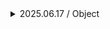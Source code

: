 <details>
    <summary>2025.06.17 / Object</summary>
    
# Java lang 패키지와 Object 클래스

## 1. java.lang 패키지 소개

### 개요
- 자바가 기본으로 제공하는 가장 기본적인 클래스들의 모음
  - `lang`은 Language(언어)의 줄임말
  - **자동 import**: 모든 자바 애플리케이션에 자동으로 임포트됨

### 주요 클래스들
- **Object**: 모든 자바 객체의 부모 클래스
  - **String**: 문자열 처리
  - **Integer, Long, Double**: 래퍼 타입 (기본형 → 객체)
  - **Class**: 클래스 메타 정보
  - **System**: 시스템 관련 기본 기능

### import 생략 가능
```java
// import 구문 없이 사용 가능
public class LangMain {
    public static void main(String[] args) {
        System.out.println("hello java"); // java.lang.System
    }
}
```

---

## 2. Object 클래스

### 기본 개념
- **모든 클래스의 최상위 부모 클래스**
  - 상속받을 부모가 없으면 **묵시적으로 Object를 상속**

```java
// 다음 두 코드는 동일함
public class Parent {
    // 묵시적으로 extends Object
}

public class Parent extends Object {
    // 명시적으로 extends Object
}
```

### 상속 구조 예제
```java
public class Parent {
    public void parentMethod() {
        System.out.println("Parent.parentMethod");
    }
}

public class Child extends Parent {
    public void childMethod() {
        System.out.println("Child.childMethod");
    }
}
```

### Object가 최상위 부모인 이유

#### 1. 공통 기능 제공
- 모든 객체에 필요한 기본 기능을 통일된 방식으로 제공
  - `toString()`: 객체 정보 제공
  - `equals()`: 객체 비교
  - `getClass()`: 클래스 정보 제공

#### 2. 다형성의 기본 구현
- 모든 객체를 Object 타입으로 참조 가능
  - 통합적인 객체 처리 가능

---

## 3. Object 다형성

### 다형적 참조
Object는 모든 클래스의 부모이므로 모든 객체를 참조할 수 있습니다.

```java
class Dog {
    public void sound() {
        System.out.println("멍멍");
    }
}

class Car {
    public void move() {
        System.out.println("자동차 이동");
    }
}

public class ObjectPolyExample {
    public static void main(String[] args) {
        Dog dog = new Dog();
        Car car = new Car();
        
        action(dog);  // Dog → Object
        action(car);  // Car → Object
    }
    
    private static void action(Object obj) {
        // 다운캐스팅 필요
        if (obj instanceof Dog dog) {
            dog.sound();
        } else if (obj instanceof Car car) {
            car.move();
        }
    }
}
```

### Object 배열
```java
Object[] objects = {new Dog(), new Car(), new Object()};

// 위 코드는 아래와 동일함
Object[] objects = new Object[3];
objects[0] = new Dog();
objects[1] = new Car();
objects[2] = new Object();
```
세상의 모든 객체를 담을 수 있는 배열을 만들 수 있습니다.

### 다형성의 한계
- Object에는 각 클래스의 고유 메서드가 없음
  - 메서드 호출 시 다운캐스팅 필요
  - 메서드 오버라이딩 활용 제한적

---

## 4. toString() 메서드

### 기본 동작
```java
public String toString() {
    return getClass().getName() + "@" + Integer.toHexString(hashCode());
}
```

### 사용 예제
```java
Object obj = new Object();
System.out.println(obj.toString());  // java.lang.Object@a09ee92
System.out.println(obj);             // 동일한 결과 (println이 내부적으로 toString 호출)
```

### toString() 오버라이딩
```java
public class Dog {
    private String dogName;
    private int age;
    
    public Dog(String dogName, int age) {
        this.dogName = dogName;
        this.age = age;
    }
    
    @Override
    public String toString() {
        return "Dog{" +
                "dogName='" + dogName + '\'' +
                ", age=" + age +
                '}';
    }
}

// 출력 결과: Dog{dogName='멍멍이2', age=5}
```

### Object와 OCP 원칙
```java
public class ObjectPrinter {
    public static void print(Object obj) {
        String string = "객체 정보 출력: " + obj.toString();
        System.out.println(string);
    }
}
```

**OCP(Open-Closed Principle) 적용:**
- **Open**: 새로운 클래스 추가 시 toString() 오버라이딩으로 기능 확장
  - **Closed**: ObjectPrinter 코드는 변경하지 않아도 됨

---

## 5. equals() 메서드

### 동일성 vs 동등성

#### 동일성 (Identity)
- `==` 연산자 사용
  - **물리적으로 같은 메모리 참조**인지 확인

#### 동등성 (Equality)
- `equals()` 메서드 사용
  - **논리적으로 같은 값**인지 확인

```java
String s1 = new String("hello");
String s2 = new String("hello");

System.out.println(s1 == s2);      // false (동일성: 다른 객체)
System.out.println(s1.equals(s2)); // true (동등성: 같은 값)
```

### Object.equals() 기본 구현
```java
public boolean equals(Object obj) {
    return (this == obj);  // 기본적으로 동일성 비교
}
```

### equals() 오버라이딩 예제
```java
public class User {
    private String id;
    
    public User(String id) {
        this.id = id;
    }
    
    @Override
    public boolean equals(Object o) {
        if (this == o) return true;
        if (o == null || getClass() != o.getClass()) return false;
        User user = (User) o;
        return Objects.equals(id, user.id);
    }
}
```

### equals() 구현 규칙
1. **반사성**: `x.equals(x)`는 항상 true
   2. **대칭성**: `x.equals(y)`가 true면 `y.equals(x)`도 true
   3. **추이성**: `x.equals(y)`와 `y.equals(z)`가 true면 `x.equals(z)`도 true
   4. **일관성**: 객체 상태가 변경되지 않으면 항상 같은 결과 반환
   5. **null 비교**: 모든 객체는 null과 비교 시 false 반환

---

## 💡 핵심 정리

### 📚 주요 개념 정리

#### Q: Java.lang 패키지의 클래스는 별도의 import 문 없이 사용할 수 있는 이유는?
**A:** 컴파일러가 자동으로 추가해주기 때문

#### Q: 자바의 모든 클래스들이 최상위 부모로 상속받는 클래스는?
**A:** Object 클래스

#### Q: 클래스가 다른 부모 클래스를 명시적으로 상속받지 않을 때, 어떤 일이 자동으로 일어나는가?
**A:** Object 클래스를 자동으로 상속한다

#### Q: 자바에 Object 클래스가 존재하는 주된 이유는?
**A:** 공통 기능 제공 & 다형성 기반 마련

#### Q: Object 타입으로 참조되는 dog 객체의 sound() 메소드를 호출하려면?
**A:** Dog 타입으로 다운캐스팅 필요

#### Q: Object 타입의 배열에는 어떤 종류의 요소들을 담을 수 있는가?
**A:** Object를 상속받은 모든 객체 (즉, 모든 객체)

#### Q: Object 클래스의 toString() 메소드는 어떤 용도로 사용되는가?
**A:** 객체 정보의 문자열 표현

#### Q: 자바에서 == 연산자와 equals() 메소드는 객체 비교 시 각각 무엇을 비교하는가?
**A:**
- `==`: 물리적 동일성 (메모리가 같은지, 참조값이 같은지)
  - `equals()`: 논리적 동등성 (값이 같은지)

#### Q: System.out.println(obj)처럼 Object 타입을 받아 toString()을 호출하는 방식이 OCP(개방-폐쇄 원칙)를 어떻게 잘 지키는 예시인가?
**A:** 새로운 객체 타입 추가 시 println 코드가 변경되지 않음

---

</details>